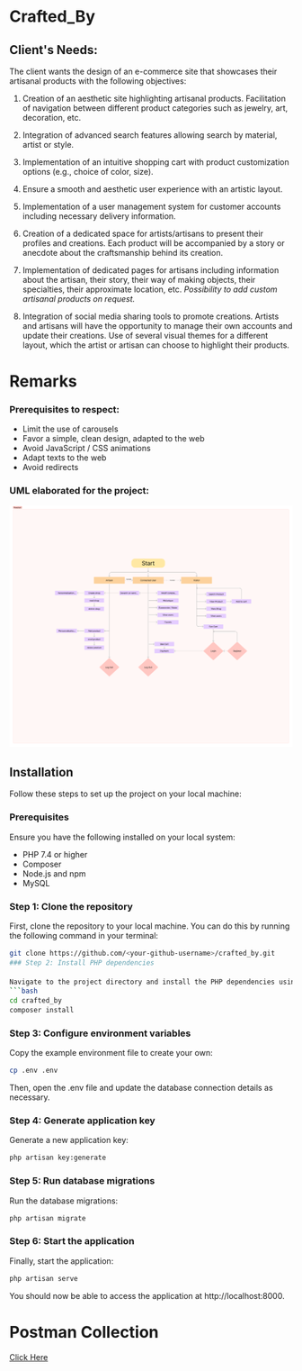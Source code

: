 # Crafted_By

## Client's Needs:

The client wants the design of an e-commerce site that showcases their artisanal products with the following objectives:

1. Creation of an aesthetic site highlighting artisanal products.
   Facilitation of navigation between different product categories such as jewelry, art, decoration, etc.

2. Integration of advanced search features allowing search by material, artist or style.

3. Implementation of an intuitive shopping cart with product customization options (e.g., choice of color, size).

4. Ensure a smooth and aesthetic user experience with an artistic layout.

5. Implementation of a user management system for customer accounts including necessary delivery information.

6. Creation of a dedicated space for artists/artisans to present their profiles and creations.
   Each product will be accompanied by a story or anecdote about the craftsmanship behind its creation.

7. Implementation of dedicated pages for artisans including information about the artisan, their story, their way of making objects, their specialties, their approximate location, etc.
   *Possibility to add custom artisanal products on request.*

8. Integration of social media sharing tools to promote creations.
   Artists and artisans will have the opportunity to manage their own accounts and update their creations.
   Use of several visual themes for a different layout, which the artist or artisan can choose to highlight their products.

# Remarks

### Prerequisites to respect:

- Limit the use of carousels
- Favor a simple, clean design, adapted to the web
- Avoid JavaScript / CSS animations
- Adapt texts to the web
- Avoid redirects

### UML elaborated for the project:

![UML_CraftedBy.png](resources\images\UML_CraftedBy.png)

## Installation

Follow these steps to set up the project on your local machine:

### Prerequisites

Ensure you have the following installed on your local system:

- PHP 7.4 or higher
- Composer
- Node.js and npm
- MySQL

### Step 1: Clone the repository

First, clone the repository to your local machine. You can do this by running the following command in your terminal:

```bash
git clone https://github.com/<your-github-username>/crafted_by.git
### Step 2: Install PHP dependencies

Navigate to the project directory and install the PHP dependencies using Composer:
```bash
cd crafted_by
composer install
```

### Step 3: Configure environment variables

Copy the example environment file to create your own:

```bash
cp .env .env
```
Then, open the .env file and update the database connection details as necessary.

### Step 4: Generate application key

Generate a new application key:

```bash
php artisan key:generate
```

### Step 5: Run database migrations

Run the database migrations:

```bash
php artisan migrate
```

### Step 6: Start the application

Finally, start the application:

```bash
php artisan serve
```
You should now be able to access the application at http://localhost:8000.

# Postman Collection

<a href="https://documenter.getpostman.com/view/31362035/2sA3BhdZnX">Click Here</a>
